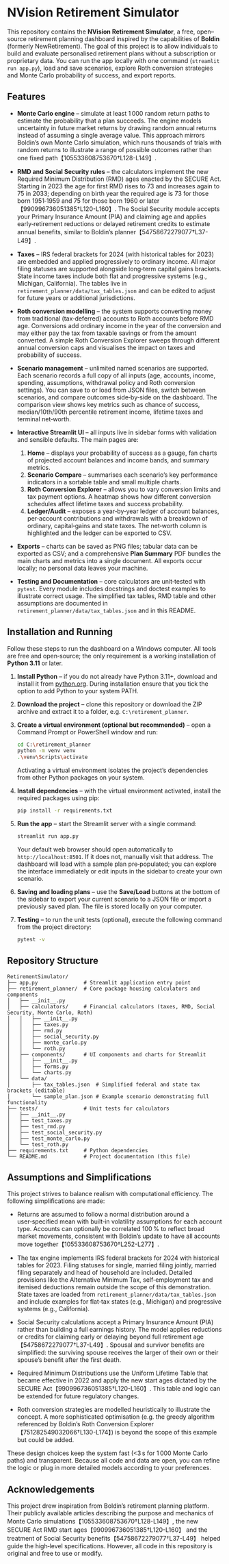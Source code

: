 # NVision Retirement Simulator

This repository contains the **NVision Retirement Simulator**, a free, open–source retirement planning dashboard inspired by the capabilities of **Boldin** (formerly NewRetirement).  The goal of this project is to allow individuals to build and evaluate personalised retirement plans without a subscription or proprietary data.  You can run the app locally with one command (`streamlit run app.py`), load and save scenarios, explore Roth conversion strategies and Monte Carlo probability of success, and export reports.

## Features

* **Monte Carlo engine** – simulate at least 1 000 random return paths to estimate the probability that a plan succeeds.  The engine models uncertainty in future market returns by drawing random annual returns instead of assuming a single average value.  This approach mirrors Boldin’s own Monte Carlo simulation, which runs thousands of trials with random returns to illustrate a range of possible outcomes rather than one fixed path【105533608753670†L128-L149】.

* **RMD and Social Security rules** – the calculators implement the new Required Minimum Distribution (RMD) ages enacted by the SECURE Act.  Starting in 2023 the age for first RMD rises to 73 and increases again to 75 in 2033; depending on birth year the required age is 73 for those born 1951‑1959 and 75 for those born 1960 or later【990996736051385†L120-L160】.  The Social Security module accepts your Primary Insurance Amount (PIA) and claiming age and applies early‑retirement reductions or delayed retirement credits to estimate annual benefits, similar to Boldin’s planner【54758672279077†L37-L49】.

* **Taxes** – IRS federal brackets for 2024 (with historical tables for 2023) are embedded and applied progressively to ordinary income.  All major filing statuses are supported alongside long‑term capital gains brackets.  State income taxes include both flat and progressive systems (e.g., Michigan, California).  The tables live in `retirement_planner/data/tax_tables.json` and can be edited to adjust for future years or additional jurisdictions.

* **Roth conversion modelling** – the system supports converting money from traditional (tax‑deferred) accounts to Roth accounts before RMD age.  Conversions add ordinary income in the year of the conversion and may either pay the tax from taxable savings or from the amount converted.  A simple Roth Conversion Explorer sweeps through different annual conversion caps and visualises the impact on taxes and probability of success.

* **Scenario management** – unlimited named scenarios are supported.  Each scenario records a full copy of all inputs (age, accounts, income, spending, assumptions, withdrawal policy and Roth conversion settings).  You can save to or load from JSON files, switch between scenarios, and compare outcomes side‑by‑side on the dashboard.  The comparison view shows key metrics such as chance of success, median/10th/90th percentile retirement income, lifetime taxes and terminal net‑worth.

* **Interactive Streamlit UI** – all inputs live in sidebar forms with validation and sensible defaults.  The main pages are:

  1. **Home** – displays your probability of success as a gauge, fan charts of projected account balances and income bands, and summary metrics.
  2. **Scenario Compare** – summarises each scenario’s key performance indicators in a sortable table and small multiple charts.
  3. **Roth Conversion Explorer** – allows you to vary conversion limits and tax payment options.  A heatmap shows how different conversion schedules affect lifetime taxes and success probability.
  4. **Ledger/Audit** – exposes a year‑by‑year ledger of account balances, per‑account contributions and withdrawals with a breakdown of ordinary, capital‑gains and state taxes.  The net‑worth column is highlighted and the ledger can be exported to CSV.

* **Exports** – charts can be saved as PNG files; tabular data can be exported as CSV; and a comprehensive **Plan Summary** PDF bundles the main charts and metrics into a single document.  All exports occur locally; no personal data leaves your machine.

* **Testing and Documentation** – core calculators are unit‑tested with `pytest`.  Every module includes docstrings and doctest examples to illustrate correct usage.  The simplified tax tables, RMD table and other assumptions are documented in `retirement_planner/data/tax_tables.json` and in this README.

## Installation and Running

Follow these steps to run the dashboard on a Windows computer.  All tools are free and open‑source; the only requirement is a working installation of **Python 3.11** or later.

1. **Install Python** – if you do not already have Python 3.11+, download and install it from [python.org](https://www.python.org/downloads/).  During installation ensure that you tick the option to add Python to your system PATH.

2. **Download the project** – clone this repository or download the ZIP archive and extract it to a folder, e.g. `C:\retirement_planner`.

3. **Create a virtual environment (optional but recommended)** – open a Command Prompt or PowerShell window and run:

   ```sh
   cd C:\retirement_planner
   python -m venv venv
   .\venv\Scripts\activate
   ```

   Activating a virtual environment isolates the project’s dependencies from other Python packages on your system.

4. **Install dependencies** – with the virtual environment activated, install the required packages using pip:

   ```sh
   pip install -r requirements.txt
   ```

5. **Run the app** – start the Streamlit server with a single command:

   ```sh
   streamlit run app.py
   ```

   Your default web browser should open automatically to `http://localhost:8501`.  If it does not, manually visit that address.  The dashboard will load with a sample plan pre‑populated; you can explore the interface immediately or edit inputs in the sidebar to create your own scenario.

6. **Saving and loading plans** – use the **Save/Load** buttons at the bottom of the sidebar to export your current scenario to a JSON file or import a previously saved plan.  The file is stored locally on your computer.

7. **Testing** – to run the unit tests (optional), execute the following command from the project directory:

   ```sh
   pytest -v
   ```

## Repository Structure

```
RetirementSimulator/
├── app.py               # Streamlit application entry point
├── retirement_planner/  # Core package housing calculators and components
│   ├── __init__.py
│   ├── calculators/     # Financial calculators (taxes, RMD, Social Security, Monte Carlo, Roth)
│   │   ├── __init__.py
│   │   ├── taxes.py
│   │   ├── rmd.py
│   │   ├── social_security.py
│   │   ├── monte_carlo.py
│   │   └── roth.py
│   ├── components/      # UI components and charts for Streamlit
│   │   ├── __init__.py
│   │   ├── forms.py
│   │   └── charts.py
│   └── data/
│       ├── tax_tables.json  # Simplified federal and state tax brackets (editable)
│       └── sample_plan.json # Example scenario demonstrating full functionality
├── tests/               # Unit tests for calculators
│   ├── __init__.py
│   ├── test_taxes.py
│   ├── test_rmd.py
│   ├── test_social_security.py
│   ├── test_monte_carlo.py
│   └── test_roth.py
├── requirements.txt     # Python dependencies
└── README.md            # Project documentation (this file)
```

## Assumptions and Simplifications

This project strives to balance realism with computational efficiency.  The following simplifications are made:

* Returns are assumed to follow a normal distribution around a user‑specified mean with built‑in volatility assumptions for each account type.  Accounts can optionally be correlated 100 % to reflect broad market movements, consistent with Boldin’s update to have all accounts move together【105533608753670†L252-L277】.

* The tax engine implements IRS federal brackets for 2024 with historical tables for 2023.  Filing statuses for single, married filing jointly, married filing separately and head of household are included.  Detailed provisions like the Alternative Minimum Tax, self‑employment tax and itemised deductions remain outside the scope of this demonstration.  State taxes are loaded from `retirement_planner/data/tax_tables.json` and include examples for flat‑tax states (e.g., Michigan) and progressive systems (e.g., California).

* Social Security calculations accept a Primary Insurance Amount (PIA) rather than building a full earnings history.  The model applies reductions or credits for claiming early or delaying beyond full retirement age【54758672279077†L37-L49】.  Spousal and survivor benefits are simplified: the surviving spouse receives the larger of their own or their spouse’s benefit after the first death.

* Required Minimum Distributions use the Uniform Lifetime Table that became effective in 2022 and apply the new start ages dictated by the SECURE Act【990996736051385†L120-L160】.  This table and logic can be extended for future regulatory changes.

* Roth conversion strategies are modelled heuristically to illustrate the concept.  A more sophisticated optimisation (e.g. the greedy algorithm referenced by Boldin’s Roth Conversion Explorer【751282549032066†L130-L174】) is beyond the scope of this example but could be added.

These design choices keep the system fast (<3 s for 1 000 Monte Carlo paths) and transparent.  Because all code and data are open, you can refine the logic or plug in more detailed models according to your preferences.

## Acknowledgements

This project drew inspiration from Boldin’s retirement planning platform.  Their publicly available articles describing the purpose and mechanics of Monte Carlo simulations【105533608753670†L128-L149】, the new SECURE Act RMD start ages【990996736051385†L120-L160】 and the treatment of Social Security benefits【54758672279077†L37-L49】 helped guide the high‑level specifications.  However, all code in this repository is original and free to use or modify.
